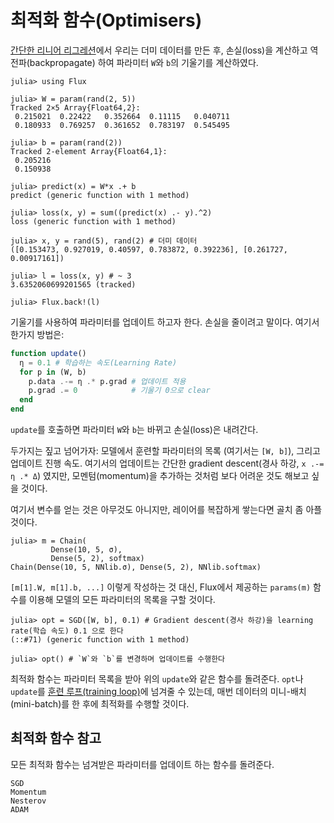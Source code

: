 # 최적화 함수(Optimisers)

[간단한 리니어 리그레션](../models/basics.md)에서 우리는
더미 데이터를 만든 후,
손실(loss)을 계산하고 역전파(backpropagate) 하여 파라미터 `W`와 `b`의 기울기를 계산하였다.

```julia-repl
julia> using Flux

julia> W = param(rand(2, 5))
Tracked 2×5 Array{Float64,2}:
 0.215021  0.22422   0.352664  0.11115   0.040711
 0.180933  0.769257  0.361652  0.783197  0.545495

julia> b = param(rand(2))
Tracked 2-element Array{Float64,1}:
 0.205216
 0.150938

julia> predict(x) = W*x .+ b
predict (generic function with 1 method)

julia> loss(x, y) = sum((predict(x) .- y).^2)
loss (generic function with 1 method)

julia> x, y = rand(5), rand(2) # 더미 데이터
([0.153473, 0.927019, 0.40597, 0.783872, 0.392236], [0.261727, 0.00917161])

julia> l = loss(x, y) # ~ 3
3.6352060699201565 (tracked)

julia> Flux.back!(l)

```

기울기를 사용하여 파라미터를 업데이트 하고자 한다.
손실을 줄이려고 말이다.
여기서 한가지 방법은:

```julia
function update()
  η = 0.1 # 학습하는 속도(Learning Rate)
  for p in (W, b)
    p.data .-= η .* p.grad # 업데이트 적용
    p.grad .= 0            # 기울기 0으로 clear
  end
end
```

`update`를 호출하면 파라미터 `W`와 `b`는 바뀌고
손실(loss)은 내려간다.

두가지는 짚고 넘어가자: 모델에서 훈련할 파라미터의 목록 (여기서는 `[W, b]`),
그리고 업데이트 진행 속도. 여기서의 업데이트는 간단한 gradient descent(경사 하강, `x .-= η .* Δ`) 였지만,
모멘텀(momentum)을 추가하는 것처럼 보다 어려운 것도 해보고 싶을 것이다.

여기서 변수를 얻는 것은 아무것도 아니지만,
레이어를 복잡하게 쌓는다면 골치 좀 아플 것이다.

```julia-repl
julia> m = Chain(
         Dense(10, 5, σ),
         Dense(5, 2), softmax)
Chain(Dense(10, 5, NNlib.σ), Dense(5, 2), NNlib.softmax)
```

`[m[1].W, m[1].b, ...]` 이렇게 작성하는 것 대신,
Flux에서 제공하는 `params(m)` 함수를 이용해
모델의 모든 파라미터의 목록을 구할 것이다.

```julia-repl
julia> opt = SGD([W, b], 0.1) # Gradient descent(경사 하강)을 learning rate(학습 속도) 0.1 으로 한다
(::#71) (generic function with 1 method)

julia> opt() # `W`와 `b`를 변경하며 업데이트를 수행한다

```

최적화 함수는 파라미터 목록을 받아 위의 `update`와 같은 함수를 돌려준다.
`opt`나 `update`를 [훈련 루프(training loop)](training.md)에 넘겨줄 수 있는데,
매번 데이터의 미니-배치(mini-batch)를 한 후에 최적화를 수행할 것이다.

## 최적화 함수 참고

모든 최적화 함수는 넘겨받은 파라미터를 업데이트 하는 함수를 돌려준다.

```@docs
SGD
Momentum
Nesterov
ADAM
```

